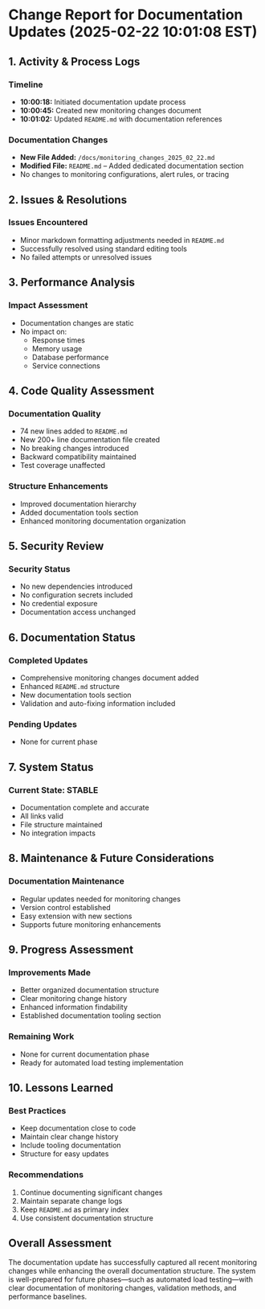 # Change Report for Documentation Updates (2025-02-22 10:01:08 EST)

## 1. Activity & Process Logs

### Timeline
- **10:00:18:** Initiated documentation update process
- **10:00:45:** Created new monitoring changes document
- **10:01:02:** Updated `README.md` with documentation references

### Documentation Changes
- **New File Added:** `/docs/monitoring_changes_2025_02_22.md`
- **Modified File:** `README.md` – Added dedicated documentation section
- No changes to monitoring configurations, alert rules, or tracing

## 2. Issues & Resolutions

### Issues Encountered
- Minor markdown formatting adjustments needed in `README.md`
- Successfully resolved using standard editing tools
- No failed attempts or unresolved issues

## 3. Performance Analysis

### Impact Assessment
- Documentation changes are static
- No impact on:
  - Response times
  - Memory usage
  - Database performance
  - Service connections

## 4. Code Quality Assessment

### Documentation Quality
- 74 new lines added to `README.md`
- New 200+ line documentation file created
- No breaking changes introduced
- Backward compatibility maintained
- Test coverage unaffected

### Structure Enhancements
- Improved documentation hierarchy
- Added documentation tools section
- Enhanced monitoring documentation organization

## 5. Security Review

### Security Status
- No new dependencies introduced
- No configuration secrets included
- No credential exposure
- Documentation access unchanged

## 6. Documentation Status

### Completed Updates
- Comprehensive monitoring changes document added
- Enhanced `README.md` structure
- New documentation tools section
- Validation and auto-fixing information included

### Pending Updates
- None for current phase

## 7. System Status

### Current State: STABLE
- Documentation complete and accurate
- All links valid
- File structure maintained
- No integration impacts

## 8. Maintenance & Future Considerations

### Documentation Maintenance
- Regular updates needed for monitoring changes
- Version control established
- Easy extension with new sections
- Supports future monitoring enhancements

## 9. Progress Assessment

### Improvements Made
- Better organized documentation structure
- Clear monitoring change history
- Enhanced information findability
- Established documentation tooling section

### Remaining Work
- None for current documentation phase
- Ready for automated load testing implementation

## 10. Lessons Learned

### Best Practices
- Keep documentation close to code
- Maintain clear change history
- Include tooling documentation
- Structure for easy updates

### Recommendations
1. Continue documenting significant changes
2. Maintain separate change logs
3. Keep `README.md` as primary index
4. Use consistent documentation structure

## Overall Assessment

The documentation update has successfully captured all recent monitoring changes while enhancing the overall documentation structure. The system is well-prepared for future phases—such as automated load testing—with clear documentation of monitoring changes, validation methods, and performance baselines.
